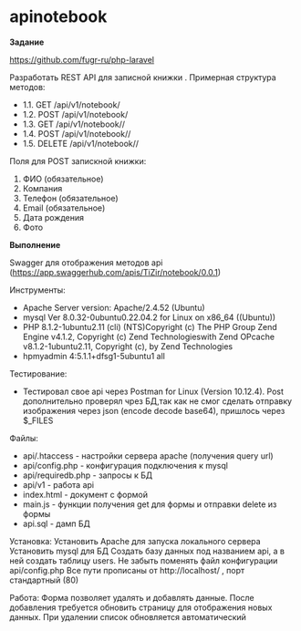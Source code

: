 # apinotebook

**Задание**

https://github.com/fugr-ru/php-laravel

Разработать REST API для записной книжки . Примерная структура методов:
+ 1.1. GET /api/v1/notebook/
+ 1.2. POST /api/v1/notebook/
+ 1.3. GET /api/v1/notebook/<id>/
+ 1.4. POST /api/v1/notebook/<id>/
+ 1.5. DELETE /api/v1/notebook/<id>/

Поля для POST запискной книжки:
1. ФИО (обязательное)
2. Компания
3. Телефон (обязательное)
4. Email (обязательное)
5. Дата рождения 
6. Фото
  
**Выполнение**
  
Swagger для отображения методов api (https://app.swaggerhub.com/apis/TiZir/notebook/0.0.1)
  
Инструменты:
+ Apache Server version: Apache/2.4.52 (Ubuntu)
+ mysql Ver 8.0.32-0ubuntu0.22.04.2 for Linux on x86_64 ((Ubuntu))
+ PHP 8.1.2-1ubuntu2.11 (cli)
  (NTS)Copyright (c) The PHP Group
  Zend Engine v4.1.2, Copyright (c) Zend Technologieswith Zend OPcache v8.1.2-1ubuntu2.11, Copyright (c), by Zend Technologies
+ hpmyadmin     4:5.1.1+dfsg1-5ubuntu1 all 
  
Тестирование:
+ Тестировал свое api через Postman for Linux (Version 10.12.4). Post дополнительно проверял чрез БД,так как не смог сделать отправку изображения через json (encode decode base64), пришлось через $_FILES
  
Файлы:
  + api/.htaccess - настройки сервера apache (получения query url)
  + api/config.php - конфигурация подключения к mysql
  + api/requiredb.php - запросы к БД
  + api/v1 - работа api
  + index.html - документ с формой
  + main.js - функции получения get для формы и отправки delete из формы
  + api.sql - дамп БД
  
Установка:
  Установить Apache  для запуска локального сервера
  Установить mysql  для БД
  Создать базу данных под названием api, а в ней создать таблицу users. Не забыть поменять файл конфигурации api/config.php
  Все пути прописаны от http://localhost/ , порт стандартный (80)
  
Работа:
  Форма позволяет удалять и добавлять данные. После добавления требуется обновить страницу для отображения новых данных. При удалении список обновляется автоматический

